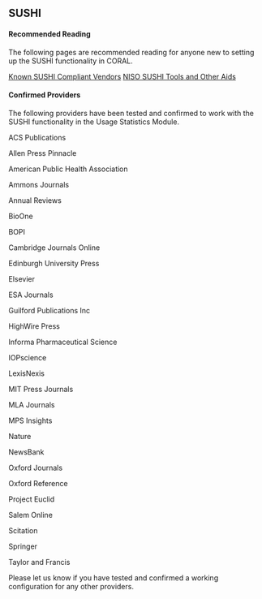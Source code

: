 SUSHI
-----

#### Recommended Reading

The following pages are recommended reading for anyone new to setting up the SUSHI functionality in CORAL.

[Known SUSHI Compliant Vendors](https://www.projectcounter.org/about/register/ "Known SUSHI Compliant Vendors")
[NISO SUSHI Tools and Other Aids](https://www.niso.org/standards-committees/sushi/sushi-tools "NISO SUSHI Tools and Other Aids")

#### Confirmed Providers

The following providers have been tested and confirmed to work with the SUSHI functionality in the Usage Statistics Module.

ACS Publications

Allen Press Pinnacle

American Public Health Association

Ammons Journals

Annual Reviews

BioOne

BOPI

Cambridge Journals Online

Edinburgh University Press

Elsevier

ESA Journals

Guilford Publications Inc

HighWire Press

Informa Pharmaceutical Science

IOPscience

LexisNexis

MIT Press Journals

MLA Journals

MPS Insights

Nature

NewsBank

Oxford Journals

Oxford Reference

Project Euclid

Salem Online

Scitation

Springer

Taylor and Francis



Please let us know if you have tested and confirmed a working configuration for any other providers.
